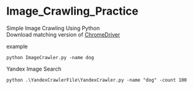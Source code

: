 # Image_Crawling_Practice
Simple Image Crawling Using Python
<br>
Download matching version of <a href="https://chromedriver.chromium.org/" target="_blank"> ChromeDriver </a><br>

example
```
python ImageCrawler.py -name dog
```

Yandex Image Search
```
python .\YandexCrawlerFile\YandexCrawler.py -name "dog" -count 100
```